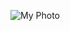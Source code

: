 ![My Photo](https://photos.google.com/photo/AF1QipMopAKLMV1ZZfP0B56ypES8n1RIcsozfWm9usgC "I Look Ugly")
